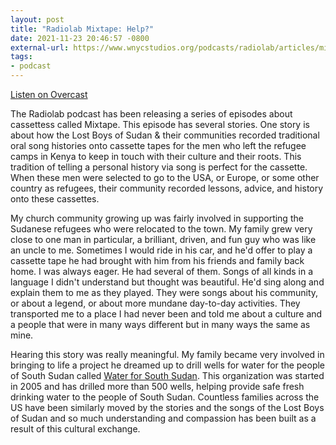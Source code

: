 ```yaml
---
layout: post
title: "Radiolab Mixtape: Help?"
date: 2021-11-23 20:46:57 -0800
external-url: https://www.wnycstudios.org/podcasts/radiolab/articles/mixtape-help
tags:
- podcast
---
```


[Listen on Overcast](https://overcast.fm/+JiNGtY)

The Radiolab podcast has been releasing a series of episodes about
cassettess called Mixtape. This episode has several stories. One story is
about how the Lost Boys of Sudan & their communities recorded traditional
oral song histories onto cassette tapes for the men who left the refugee
camps in Kenya to keep in touch with their culture and their roots. This
tradition of telling a personal history via song is perfect for the
cassette. When these men were selected to go to the USA, or Europe, or some
other country as refugees, their community recorded lessons, advice, and
history onto these cassettes.

My church community growing up was fairly involved in supporting the
Sudanese refugees who were relocated to the town. My family grew very close
to one man in particular, a brilliant, driven, and fun guy who was like an
uncle to me. Sometimes I would ride in his car, and he'd offer to play a
cassette tape he had brought with him from his friends and family back
home. I was always eager. He had several of them. Songs of all kinds in a
language I didn't understand but thought was beautiful. He'd sing along and
explain them to me as they played. They were songs about his community, or
about a legend, or about more mundane day-to-day activities. They transported
me to a place I had never been and told me about a culture and a people
that were in many ways different but in many ways the same as mine.

Hearing this story was really meaningful. My family became very involved in
bringing to life a project he dreamed up to drill wells for water for the
people of South Sudan called [Water for South Sudan](https://www.waterforsouthsudan.org).
This organization was started in 2005 and has drilled more than 500 wells,
helping provide safe fresh drinking water to the people of South Sudan.
Countless families across the US have been similarly moved by the stories
and the songs of the Lost Boys of Sudan and so much understanding and
compassion has been built as a result of this cultural exchange.
